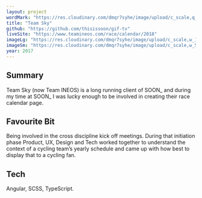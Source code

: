 ```yaml
---
layout: project
wordMark: "https://res.cloudinary.com/dmqr7syhe/image/upload/c_scale,q_100,w_200/v1575566593/jackhkmatthews.com/icons/team-sky-icon_lkrdwm.png"
title: "Team Sky"
github: "https://github.com/thisissoon/gif-tv"
liveSite: "https://www.teamineos.com/race/calendar/2018"
imageLg: "https://res.cloudinary.com/dmqr7syhe/image/upload/c_scale,w_1000/v1575568220/jackhkmatthews.com/images/team-sky_umfqo9.png"
imageSm: "https://res.cloudinary.com/dmqr7syhe/image/upload/c_scale,w_500/v1575568220/jackhkmatthews.com/images/team-sky_umfqo9.png"
year: 2017
---
```


## Summary

Team Sky (now Team INEOS) is a long running client of SOON\_ and during my time at SOON\_ I was lucky enough to be involved in creating their race calendar page.

## Favourite Bit

Being involved in the cross discipline kick off meetings. During that initiation phase Product, UX, Design and Tech worked together to understand the context of a cycling team’s yearly schedule and came up with how best to display that to a cycling fan.

## Tech

Angular, SCSS, TypeScript.
